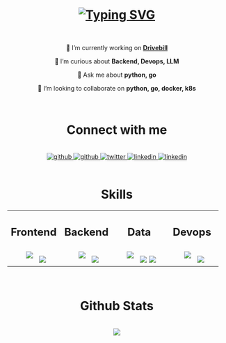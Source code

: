 <h1 align="center">
<a href="https://git.io/typing-svg"><img src="https://readme-typing-svg.demolab.com?font=Fira+Code&weight=500&size=30&pause=1000&color=000000&center=true&vCenter=true&random=false&width=435&lines=Hi+%F0%9F%91%8B%2C+I'm+Prem+Kumar" alt="Typing SVG" /></a>
</h1>

<br/>

<div align=center>

🔭 I’m currently working on **[Drivebill](https://drivebill.in)**

🌱 I’m curious about **Backend, Devops, LLM**

💬 Ask me about **python, go**

👯 I’m looking to collaborate on **python, go, docker, k8s**

</div>

<br/>

<h1 align="center">
    Connect with me
</h1>
<br>

<div align="center">
    <a href="mailto:premkumarmvks@gmail.com" target="_blank">
        <img src=https://img.shields.io/badge/Gmail-D14836?style=for-the-badge&logo=gmail&logoColor=white alt=github style="margin-bottom: 5px;" />
    </a>
    <a href="https://github.com/premgowda98" target="_blank">
        <img src=https://img.shields.io/badge/GitHub-100000?style=for-the-badge&logo=github&logoColor=white alt=github style="margin-bottom: 5px;" />
    </a>
    <a href="https://twitter.com/premgowda98" target="_blank">
        <img src=https://img.shields.io/badge/twitter-%2300acee.svg?&style=for-the-badge&logo=twitter&logoColor=white alt=twitter style="margin-bottom: 5px;" />
    </a>
    <a href="https://linkedin.com/in/premgowda98" target="_blank">
        <img src=https://img.shields.io/badge/linkedin-%231E77B5.svg?&style=for-the-badge&logo=linkedin&logoColor=white alt=linkedin style="margin-bottom: 5px;" />
    </a>  
    <a href="https://portfolio.premgowda.in?utm_source=github" target="_blank">
        <img src= https://img.shields.io/badge/Portfolio-20B2AA?style=for-the-badge alt=linkedin style="margin-bottom: 5px;" />
    </a>  
</div> 

<br/>


<h1 align="center">
    Skills
</h1> 
<table align="center"><tr><td valign="top" width="25%">



<h2 align="center">Frontend</h2> 
<div align="center"> 
<a href="https://github.com/premgowda98" target="_blank"><img style="margin: 10px" src="https://skillicons.dev/icons?i=html,css,js,vue,nuxt&perline=2"/></a> 

<img src="https://img.shields.io/badge/Streamlit-FF4B4B?style=for-the-badge&logo=Streamlit&logoColor=white"/> 
</div>

</td><td valign="top" width="25%">



<h2 align="center">Backend</h2>

<div align="center"> 
<a href="https://github.com/premgowda98" target="_blank"><img style="margin: 10px" src="https://skillicons.dev/icons?i=py,git,supabase,mongodb,selenium,redis,rabbitmq&perline=2"/></a>

<img src="https://img.shields.io/badge/fastapi-109989?style=for-the-badge&logo=FASTAPI&logoColor=white"/> 
</div>

</td><td valign="top" width="25%">

<h2 align="center">Data</h2>
   
<div align="center"> 
<a href="https://github.com/premgowda98" target="_blank"><img style="margin: 10px" src="https://skillicons.dev/icons?i=py,sklearn,tensorflow,opencv&perline=2"/></a>

<img src="https://img.shields.io/badge/PowerBI-F2C811?style=for-the-badge&logo=Power%20BI&logoColor=white"/>

<img src="https://img.shields.io/badge/Pandas-2C2D72?style=for-the-badge&logo=pandas&logoColor=white"/> 
</div>
</div>


</td><td valign="top" width="25%">



<h2 align="center">Devops</h2> 
<div align="center"> 
<a href="https://github.com/premgowda98" target="_blank"><img style="margin: 10px" src="https://skillicons.dev/icons?i=azure,docker,nginx,kubernetes,ansible&perline=2"/></a>

<img src="https://img.shields.io/badge/ngrok-140648?style=for-the-badge&logo=Ngrok&logoColor=white"/> 

</div>
</td></tr></table>  

<br/> 

<h1 align="center">
    Github Stats 
</h1> 
<br/> 
<div align="center"><img src="https://github-readme-stats.vercel.app/api?username=premgowda98&show_icons=true&count_private=true&hide_border=true&rank_icon=github&border_radius=20" align="center" /></div>  

<br/>  
